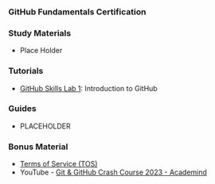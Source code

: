 ### <a name="GitHub-Fundamentals-Certification"></a> GitHub Fundamentals Certification 

### Study Materials

- Place Holder

### Tutorials

- [GitHub Skills Lab 1](https://github.com/skills/introduction-to-github): Introduction to GitHub

### Guides

- PLACEHOLDER

### Bonus Material

- [Terms of Service (TOS)](https://docs.github.com/en/site-policy/github-terms/github-terms-of-service) 
- YouTube - [Git & GitHub Crash Course 2023 - Academind](https://www.youtube.com/watch?v=ulQA5tjJark)
